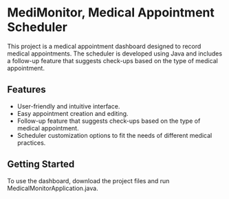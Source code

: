 # MediMonitor, Medical Appointment Scheduler
This project is a medical appointment dashboard designed to record medical appointments. The scheduler is developed using Java and includes a follow-up feature that suggests check-ups based on the type of medical appointment.

## Features
- User-friendly and intuitive interface.
- Easy appointment creation and editing.
- Follow-up feature that suggests check-ups based on the type of medical appointment.
- Scheduler customization options to fit the needs of different medical practices.

## Getting Started
To use the dashboard, download the project files and run MedicalMonitorApplication.java.
